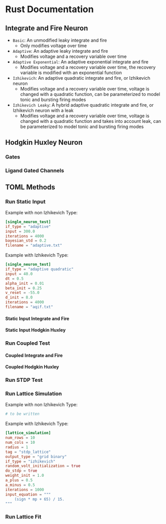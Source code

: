 # Rust Documentation

## Integrate and Fire Neuron

- `Basic`: An unmodified leaky integrate and fire
  - Only modifies voltage over time
- `Adaptive`: An adaptive leaky integrate and fire
  - Modifies voltage and a recovery variable over time
- `Adaptive Exponential`: An adaptive exponential integrate and fire
  - Modifies voltage and a recovery variable over time, the recovery variable is modified with an exponential function
- `Izhikevich`: An adaptive quadratic integrate and fire, or Izhikevich neuron
  - Modifies voltage and a recovery variable over time, voltage is changed with a quadratic function, can be parameterized to model tonic and bursting firing modes
- `Izhikevich Leaky`: A hybrid adaptive quadratic integrate and fire, or Izhikevich neuron with a leak
  - Modifies voltage and a recovery variable over time, voltage is changed with a quadratic function and takes into account leak, can be parameterized to model tonic and bursting firing modes

## Hodgkin Huxley Neuron

### Gates

### Ligand Gated Channels

## TOML Methods

### Run Static Input

Example with non Izhikevich Type:

```toml
[single_neuron_test]
if_type = "adaptive"
input = 300.0
iterations = 4000
bayesian_std = 0.2
filename = "adaptive.txt"
```

Example with Izhikevich Type:

```toml
[single_neuron_test]
if_type = "adaptive quadratic"
input = 40.0
dt = 0.5
alpha_init = 0.01
beta_init = 0.25 
v_reset = -55.0
d_init = 8.0
iterations = 4000
filename = "aqif.txt"
```

#### Static Input Integrate and Fire

#### Static Input Hodgkin Huxley

### Run Coupled Test

#### Coupled Integrate and Fire

#### Coupled Hodgkin Huxley

### Run STDP Test

### Run Lattice Simulation

Example with non Izhikevich Type:

```toml
# to be written
```

Example with Izhikevich Type:

```toml
[lattice_simulation]
num_rows = 10
num_cols = 10
radius = 1
tag = "stdp_lattice"
output_type = "grid binary"
if_type = "izhikevich"
random_volt_initialization = true
do_stdp = true
weight_init = 1.0
a_plus = 0.5
a_minus = 0.5
iterations = 1000
input_equation = """
    (sign * mp + 65) / 15.
"""
```

### Run Lattice Fit
